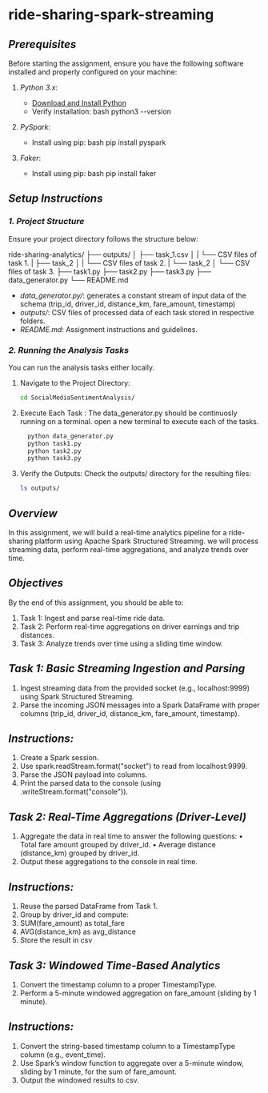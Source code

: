 # ride-sharing-spark-streaming

## *Prerequisites*
Before starting the assignment, ensure you have the following software installed and properly configured on your machine:
1. *Python 3.x*:
   - [Download and Install Python](https://www.python.org/downloads/)
   - Verify installation:
     bash
     python3 --version
     

2. *PySpark*:
   - Install using pip:
     bash
     pip install pyspark
     

3. *Faker*:
   - Install using pip:
     bash
     pip install faker
     

## *Setup Instructions*

### *1. Project Structure*

Ensure your project directory follows the structure below:


ride-sharing-analytics/
├── outputs/
│   ├── task_1.csv
│   |    └── CSV files of task 1.
|   ├── task_2
│   |    └── CSV files of task 2.
|   └── task_2
│       └── CSV files of task 3.
├── task1.py
├── task2.py
├── task3.py
├── data_generator.py
└── README.md




- *data_generator.py/*: generates a constant stream of input data of the schema (trip_id, driver_id, distance_km, fare_amount, timestamp)  
- *outputs/*: CSV files of processed data of each task stored in respective folders.
- *README.md*: Assignment instructions and guidelines.

### *2. Running the Analysis Tasks*

You can run the analysis tasks either locally.

1. Navigate to the Project Directory:
   ``` bash 
   cd SocialMediaSentimentAnalysis/
   ```
   

2. Execute Each Task : The data_generator.py should be continuosly running on a terminal. open a new terminal to execute each of the tasks.
   ```bash
     python data_generator.py
     python task1.py
     python task2.py
     python task3.py
   ```
   

3. Verify the Outputs:
   Check the outputs/ directory for the resulting files:
   ```bash
   ls outputs/
   ```
   

## *Overview*

In this assignment, we will build a real-time analytics pipeline for a ride-sharing platform using Apache Spark Structured Streaming. we will process streaming data, perform real-time aggregations, and analyze trends over time.

## *Objectives*

By the end of this assignment, you should be able to:

1. Task 1: Ingest and parse real-time ride data.
2. Task 2: Perform real-time aggregations on driver earnings and trip distances.
3. Task 3: Analyze trends over time using a sliding time window.

## *Task 1: Basic Streaming Ingestion and Parsing*

1. Ingest streaming data from the provided socket (e.g., localhost:9999) using Spark Structured Streaming.
2. Parse the incoming JSON messages into a Spark DataFrame with proper columns (trip_id, driver_id, distance_km, fare_amount, timestamp).

## *Instructions:*
1. Create a Spark session.
2. Use spark.readStream.format("socket") to read from localhost:9999.
3. Parse the JSON payload into columns.
4. Print the parsed data to the console (using .writeStream.format("console")).

## *Task 2: Real-Time Aggregations (Driver-Level)*

1. Aggregate the data in real time to answer the following questions:
  • Total fare amount grouped by driver_id.
  • Average distance (distance_km) grouped by driver_id.
2. Output these aggregations to the console in real time.

## *Instructions:*
1. Reuse the parsed DataFrame from Task 1.
2. Group by driver_id and compute:
3. SUM(fare_amount) as total_fare
4. AVG(distance_km) as avg_distance
5. Store the result in csv

## *Task 3: Windowed Time-Based Analytics*

1. Convert the timestamp column to a proper TimestampType.
2. Perform a 5-minute windowed aggregation on fare_amount (sliding by 1 minute).

## *Instructions:*

1. Convert the string-based timestamp column to a TimestampType column (e.g., event_time).
2. Use Spark’s window function to aggregate over a 5-minute window, sliding by 1 minute, for the sum of fare_amount.
3. Output the windowed results to csv.

